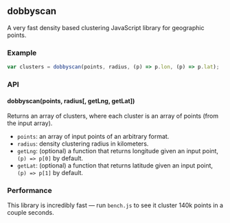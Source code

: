 ## dobbyscan

A very fast density based clustering JavaScript library for geographic points.

### Example

```js
var clusters = dobbyscan(points, radius, (p) => p.lon, (p) => p.lat);
```

### API

#### dobbyscan(points, radius[, getLng, getLat])

Returns an array of clusters, where each cluster is an array of points (from the input array).

- `points`: an array of input points of an arbitrary format.
- `radius`: density clustering radius in kilometers.
- `getLng`: (optional) a function that returns longitude given an input point, `(p) => p[0]` by default.
- `getLat`: (optional) a function that returns latitude given an input point, `(p) => p[1]` by default.

### Performance

This library is incredibly fast — run `bench.js` to see it cluster 140k points in a couple seconds.
